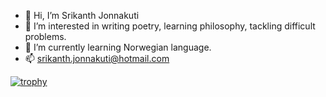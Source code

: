 - 👋 Hi, I’m Srikanth Jonnakuti
- 👀 I’m interested in writing poetry, learning philosophy, tackling difficult problems.
- 🌱 I’m currently learning Norwegian language.
- 📫 srikanth.jonnakuti@hotmail.com

[![trophy](https://github-profile-trophy.vercel.app/?username=sk=jonnakuti)](https://github.com/ryo-ma/github-profile-trophy)

<!---
sjonnakuti/sjonnakuti is a ✨ special ✨ repository because its `README.md` (this file) appears on your GitHub profile.
You can click the Preview link to take a look at your changes.
--->
